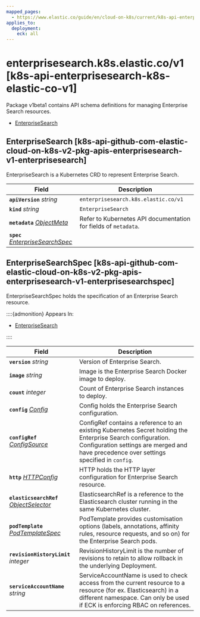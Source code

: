 ```yaml
---
mapped_pages:
  - https://www.elastic.co/guide/en/cloud-on-k8s/current/k8s-api-enterprisesearch-k8s-elastic-co-v1.html
applies_to:
  deployment:
    eck: all
---
```


# enterprisesearch.k8s.elastic.co/v1 [k8s-api-enterprisesearch-k8s-elastic-co-v1]

Package v1beta1 contains API schema definitions for managing Enterprise Search resources.

* [EnterpriseSearch](k8s-api-enterprisesearch-k8s-elastic-co-v1.md#k8s-api-github-com-elastic-cloud-on-k8s-v2-pkg-apis-enterprisesearch-v1-enterprisesearch)

## EnterpriseSearch [k8s-api-github-com-elastic-cloud-on-k8s-v2-pkg-apis-enterprisesearch-v1-enterprisesearch]

EnterpriseSearch is a Kubernetes CRD to represent Enterprise Search.

| Field | Description |
| --- | --- |
| **`apiVersion`** *string*<br> | `enterprisesearch.k8s.elastic.co/v1`<br> |
| **`kind`** *string*<br> | `EnterpriseSearch`<br> |
| **`metadata`** *[ObjectMeta](https://kubernetes.io/docs/reference/generated/kubernetes-api/v1.32/#objectmeta-v1-meta)*<br> | Refer to Kubernetes API documentation for fields of `metadata`.<br> |
| **`spec`** *[EnterpriseSearchSpec](k8s-api-enterprisesearch-k8s-elastic-co-v1.md#k8s-api-github-com-elastic-cloud-on-k8s-v2-pkg-apis-enterprisesearch-v1-enterprisesearchspec)*<br> |  |


## EnterpriseSearchSpec [k8s-api-github-com-elastic-cloud-on-k8s-v2-pkg-apis-enterprisesearch-v1-enterprisesearchspec]

EnterpriseSearchSpec holds the specification of an Enterprise Search resource.

::::{admonition} Appears In:
* [EnterpriseSearch](k8s-api-enterprisesearch-k8s-elastic-co-v1.md#k8s-api-github-com-elastic-cloud-on-k8s-v2-pkg-apis-enterprisesearch-v1-enterprisesearch)

::::


| Field | Description |
| --- | --- |
| **`version`** *string*<br> | Version of Enterprise Search.<br> |
| **`image`** *string*<br> | Image is the Enterprise Search Docker image to deploy.<br> |
| **`count`** *integer*<br> | Count of Enterprise Search instances to deploy.<br> |
| **`config`** *[Config](k8s-api-common-k8s-elastic-co-v1.md#k8s-api-github-com-elastic-cloud-on-k8s-v2-pkg-apis-common-v1-config)*<br> | Config holds the Enterprise Search configuration.<br> |
| **`configRef`** *[ConfigSource](k8s-api-common-k8s-elastic-co-v1.md#k8s-api-github-com-elastic-cloud-on-k8s-v2-pkg-apis-common-v1-configsource)*<br> | ConfigRef contains a reference to an existing Kubernetes Secret holding the Enterprise Search configuration. Configuration settings are merged and have precedence over settings specified in `config`.<br> |
| **`http`** *[HTTPConfig](k8s-api-common-k8s-elastic-co-v1.md#k8s-api-github-com-elastic-cloud-on-k8s-v2-pkg-apis-common-v1-httpconfig)*<br> | HTTP holds the HTTP layer configuration for Enterprise Search resource.<br> |
| **`elasticsearchRef`** *[ObjectSelector](k8s-api-common-k8s-elastic-co-v1.md#k8s-api-github-com-elastic-cloud-on-k8s-v2-pkg-apis-common-v1-objectselector)*<br> | ElasticsearchRef is a reference to the Elasticsearch cluster running in the same Kubernetes cluster.<br> |
| **`podTemplate`** *[PodTemplateSpec](https://kubernetes.io/docs/reference/generated/kubernetes-api/v1.32/#podtemplatespec-v1-core)*<br> | PodTemplate provides customisation options (labels, annotations, affinity rules, resource requests, and so on) for the Enterprise Search pods.<br> |
| **`revisionHistoryLimit`** *integer*<br> | RevisionHistoryLimit is the number of revisions to retain to allow rollback in the underlying Deployment.<br> |
| **`serviceAccountName`** *string*<br> | ServiceAccountName is used to check access from the current resource to a resource (for ex. Elasticsearch) in a different namespace. Can only be used if ECK is enforcing RBAC on references.<br> |



